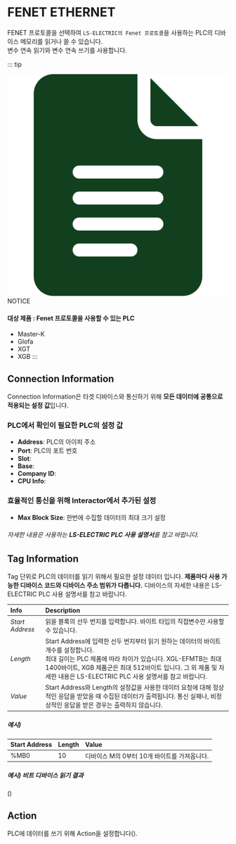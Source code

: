 # FENET ETHERNET
FENET 프로토콜을 선택하여 `LS-ELECTRIC의 Fenet 프로토콜`을 사용하는 PLC의 디바이스 메모리를 읽거나 쓸 수 있습니다.  
변수 연속 읽기와 변수 연속 쓰기를 사용합니다.

::: tip <p class="custom-block-title"><img src="../../img/icon/tip.svg">NOTICE</p>
#### 대상 제품 : Fenet 프로토콜을 사용할 수 있는 PLC
* Master-K
* Glofa
* XGT
* XGB
:::

## Connection Information
Connection Information은 타겟 디바이스와 통신하기 위해 **모든 데이터에 공통으로 적용되는 설정 값**입니다.
### PLC에서 확인이 필요한 PLC의 설정 값
* __Address__: PLC의 아이피 주소
* __Port__: PLC의 포트 번호
* __Slot__: 
* __Base__: 
* __Company ID__: 
* __CPU Info__: 

### 효율적인 통신을 위해 Interactor에서 추가된 설정
* __Max Block Size__: 한번에 수집할 데이터의 최대 크기 설정

<div class="spacer-sm"/>

###### 자세한 내용은 사용하는 **LS-ELECTRIC PLC 사용 설명서**를 참고 바랍니다.  

## Tag Information
Tag 단위로 PLC의 데이터를 읽기 위해서 필요한 설정 데이터 입니다. **제품마다 사용 가능한 디바이스 코드와 디바이스 주소 범위가 다릅니다.**  디바이스의 자세한 내용은 LS-ELECTRIC PLC 사용 설명서를 참고 바랍니다. 

| Info | Description |
| :-  | :- |
| _Start Address_ | 읽을 블록의 선두 번지를 입력합니다. 바이트 타입의 직접변수만 사용할 수 있습니다. |
| _Length_ | Start Address에 입력한 선두 번지부터 읽기 원하는 데이터의 바이트 개수를 설정합니다.<br/>최대 길이는 PLC 제품에 따라 차이가 있습니다. XGL-EFMTB는 최대 1400바이트, XGB 제품군은 최대 512바이트 입니다. 그 외 제품 및 자세한 내용은 LS-ELECTRIC PLC 사용 설명서를 참고 바랍니다. |
| _Value_ | Start Address와 Length의 설정값을 사용한 데이터 요청에 대해 정상적인 응답을 받았을 때 수집된 데이터가 출력됩니다. 통신 실패나, 비정상적인 응답을 받은 경우는 출력하지 않습니다.  |

##### 예시)
| Start Address | Length | Value |
| :- | :- | :- |
| %MB0 | 10 | 디바이스 M의 0부터 10개 바이트를 가져옵니다. |


##### 예시) 비트 디바이스 읽기 결과
(<span class="construction"/>)

## Action 
PLC에 데이터를 쓰기 위해 Action을 설정합니다(<span class="construction"/>).
